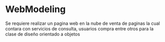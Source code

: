 # WebModeling
Se requiere realizar un pagina web en la nube de venta de paginas la cual contara con servicios de consulta, usuarios compra entre otros para la clase de diseño orientado a objetos
